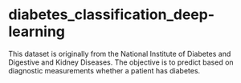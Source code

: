 # diabetes_classification_deep-learning
This dataset is originally from the National Institute of Diabetes and Digestive and Kidney Diseases. The objective is to predict based on diagnostic measurements whether a patient has diabetes.
